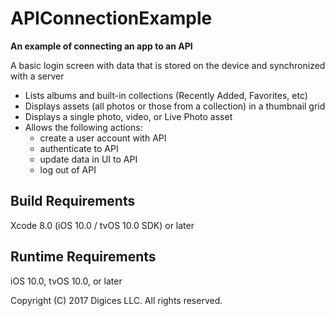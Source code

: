 # APIConnectionExample
__An example of connecting an app to an API__

A basic login screen with data that is stored on the device and synchronized with a server
 
- Lists albums and built-in collections (Recently Added, Favorites, etc)
- Displays assets (all photos or those from a collection) in a thumbnail grid
- Displays a single photo, video, or Live Photo asset
- Allows the following actions:
    * create a user account with API
    * authenticate to API
    * update data in UI to API
    * log out of API
 
## Build Requirements
 
Xcode 8.0 (iOS 10.0 / tvOS 10.0 SDK) or later
 
## Runtime Requirements
 
iOS 10.0, tvOS 10.0, or later
 
Copyright (C) 2017 Digices LLC. All rights reserved.
